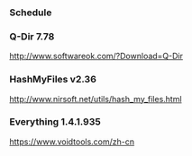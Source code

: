 ### Schedule
### Q-Dir 7.78
http://www.softwareok.com/?Download=Q-Dir
### HashMyFiles v2.36
http://www.nirsoft.net/utils/hash_my_files.html
### Everything 1.4.1.935
https://www.voidtools.com/zh-cn